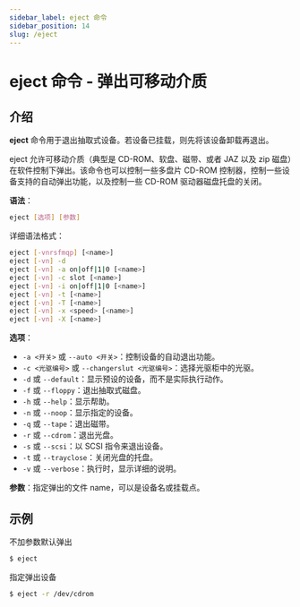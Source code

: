 ```yaml
---
sidebar_label: eject 命令
sidebar_position: 14
slug: /eject
---
```


# eject 命令 - 弹出可移动介质



## 介绍

**eject** 命令用于退出抽取式设备。若设备已挂载，则先将该设备卸载再退出。

eject 允许可移动介质（典型是 CD-ROM、软盘、磁带、或者 JAZ 以及 zip 磁盘）在软件控制下弹出。该命令也可以控制一些多盘片 CD-ROM 控制器，控制一些设备支持的自动弹出功能，以及控制一些 CD-ROM 驱动器磁盘托盘的关闭。

**语法**：

```bash
eject [选项] [参数]
```

详细语法格式：

```bash
eject [-vnrsfmqp] [<name>]
eject [-vn] -d
eject [-vn] -a on|off|1|0 [<name>]
eject [-vn] -c slot [<name>]
eject [-vn] -i on|off|1|0 [<name>]
eject [-vn] -t [<name>]
eject [-vn] -T [<name>]
eject [-vn] -x <speed> [<name>]
eject [-vn] -X [<name>]
```

**选项**：

- `-a <开关>` 或 `--auto <开关>`：控制设备的自动退出功能。
- `-c <光驱编号>` 或 `--changerslut <光驱编号>`：选择光驱柜中的光驱。
- `-d` 或 `--default`：显示预设的设备，而不是实际执行动作。
- `-f` 或 `--floppy`：退出抽取式磁盘。
- `-h` 或 `--help`：显示帮助。
- `-n` 或 `--noop`：显示指定的设备。
- `-q` 或 `--tape`：退出磁带。
- `-r` 或 `--cdrom`：退出光盘。
- `-s` 或 `--scsi`：以 SCSI 指令来退出设备。
- `-t` 或 `--trayclose`：关闭光盘的托盘。
- `-v` 或 `--verbose`：执行时，显示详细的说明。

**参数**：指定弹出的文件 name，可以是设备名或挂载点。



## 示例

不加参数默认弹出

```bash
$ eject
```

指定弹出设备

```bash
$ eject -r /dev/cdrom
```

